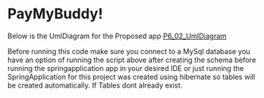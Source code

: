 # PayMyBuddy!
Below is the UmlDiagram for the Proposed app
[P6_02_UmlDiagram](https://user-images.githubusercontent.com/44640112/153677322-4291156a-4499-4eb4-8d32-ae4da7d2d923.png)

Before running this code make sure you connect to a MySql database
you have an option of running the script above after creating the schema before running the springapplication app in your desired IDE or just running the SpringApplication for this project was created using hibernate so tables will be created automatically. If Tables dont already exist. 


